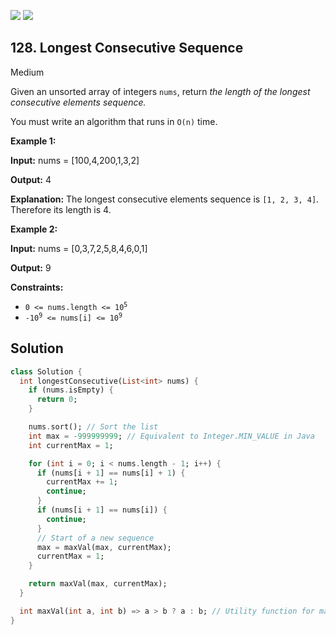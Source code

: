 [![](https://img.shields.io/github/stars/javadev/LeetCode-in-All?label=Stars&style=flat-square)](https://github.com/javadev/LeetCode-in-All)
[![](https://img.shields.io/github/forks/javadev/LeetCode-in-All?label=Fork%20me%20on%20GitHub%20&style=flat-square)](https://github.com/javadev/LeetCode-in-All/fork)

## 128\. Longest Consecutive Sequence

Medium

Given an unsorted array of integers `nums`, return _the length of the longest consecutive elements sequence._

You must write an algorithm that runs in `O(n)` time.

**Example 1:**

**Input:** nums = [100,4,200,1,3,2]

**Output:** 4

**Explanation:** The longest consecutive elements sequence is `[1, 2, 3, 4]`. Therefore its length is 4.

**Example 2:**

**Input:** nums = [0,3,7,2,5,8,4,6,0,1]

**Output:** 9

**Constraints:**

*   <code>0 <= nums.length <= 10<sup>5</sup></code>
*   <code>-10<sup>9</sup> <= nums[i] <= 10<sup>9</sup></code>

## Solution

```dart
class Solution {
  int longestConsecutive(List<int> nums) {
    if (nums.isEmpty) {
      return 0;
    }

    nums.sort(); // Sort the list
    int max = -999999999; // Equivalent to Integer.MIN_VALUE in Java
    int currentMax = 1;

    for (int i = 0; i < nums.length - 1; i++) {
      if (nums[i + 1] == nums[i] + 1) {
        currentMax += 1;
        continue;
      }
      if (nums[i + 1] == nums[i]) {
        continue;
      }
      // Start of a new sequence
      max = maxVal(max, currentMax);
      currentMax = 1;
    }

    return maxVal(max, currentMax);
  }

  int maxVal(int a, int b) => a > b ? a : b; // Utility function for max
}
```